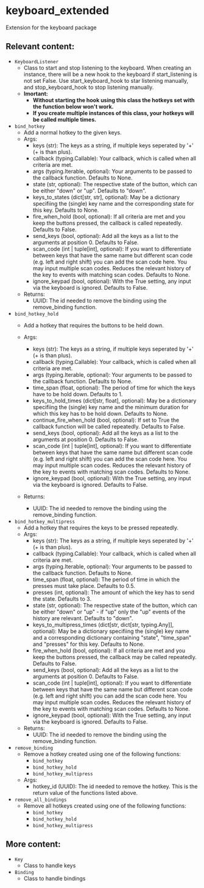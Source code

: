 # keyboard_extended
Extension for the keyboard package

## Relevant content:
- `KeyboardListener`
  - Class to start and stop listening to the keyboard. When creating an instance, there will be a new hook to the keyboard if start_listening is not set False. Use start_keyboard_hook to star listening manually, and  stop_keyboard_hook to stop listening manually.
  - **Imortant:**
    - **Without starting the hook using this class the hotkeys set with the function below won't work.**
    - **If you create multiple instances of this class, your hotkeys will be called multiple times.**
- `bind_hotkey`
  - Add a normal hotkey to the given keys.
  - Args:
    - keys (str): The keys as a string, if multiple keys seperated by '+' (+ is than plus).
    - callback (typing.Callable): Your callback, which is called when all criteria are met.
    - args (typing.Iterable, optional): Your arguments to be passed to the callback function. Defaults to None.
    - state (str, optional): The respective state of the button, which can be either "down" or "up". Defaults to "down".
    - keys_to_states (dict[str, str], optional): May be a dictionary specifiing the (single) key name and the corresponding state for this key. Defaults to None.
    - fire_when_hold (bool, optional): If all criteria are met and you keep the buttons pressed, the callback is called repeatedly. Defaults to False.
    - send_keys (bool, optional): Add all the keys as a list to the arguments at position 0. Defaults to False.
    - scan_code (int | tuple[int], optional): If you want to differentiate between keys that have the same name but different scan code (e.g. left and right shift) you can add the scan code here. You may input multiple scan codes. Reduces the relevant history of the key to events with matching scan codes. Defaults to None.
    - ignore_keypad (bool, optional): With the True setting, any input via the keyboard is ignored. Defaults to False.
  - Returns:
    - UUID: The id needed to remove the binding using the remove_binding function.
- `bind_hotkey_hold`
  - Add a hotkey that requires the buttons to be held down.
  - Args:
      - keys (str): The keys as a string, if multiple keys seperated by '+' (+ is than plus).
      - callback (typing.Callable): Your callback, which is called when all criteria are met.
      - args (typing.Iterable, optional): Your arguments to be passed to the callback function. Defaults to None.
      - time_span (float, optional): The period of time for which the keys have to be hold down. Defaults to 1.
      - keys_to_hold_times (dict[str, float], optional): May be a dictionary specifiing the (single) key name and the minimum duration for which this key has to be hold down. Defaults to None.
      - continue_fire_when_hold (bool, optional): If set to True the callback function will be called repeatedly. Defaults to False.
      - send_keys (bool, optional): Add all the keys as a list to the arguments at position 0. Defaults to False.
      - scan_code (int | tuple[int], optional): If you want to differentiate between keys that have the same name but different scan code (e.g. left and right shift) you can add the scan code here. You may input multiple scan codes. Reduces the relevant history of the key to events with matching scan codes. Defaults to None.
      - ignore_keypad (bool, optional): With the True setting, any input via the keyboard is ignored. Defaults to False.

  - Returns:
      - UUID: The id needed to remove the binding using the remove_binding function.
- `bind_hotkey_multipress`
  - Add a hotkey that requires the keys to be pressed repeatedly.
  - Args:
      - keys (str): The keys as a string, if multiple keys seperated by '+' (+ is than plus).
      - callback (typing.Callable): Your callback, which is called when all criteria are met.
      - args (typing.Iterable, optional): Your arguments to be passed to the callback function. Defaults to None.
      - time_span (float, optional): The period of time in which the presses must take place. Defaults to 0.5.
      - presses (int, optional): The amount of which the key has to send the state. Defaults to 3.
      - state (str, optional): The respective state of the button, which can be either "down" or "up" - if "up" only the "up" events of the history are relevant. Defaults to "down".
      - keys_to_multipress_times (dict[str, dict[str, typing.Any]], optional): May be a dictionary specifiing the (single) key name and a corresponding dictionary containing "state", "time_span" and "presses" for this key. Defaults to None.
      - fire_when_hold (bool, optional): If all criteria are met and you keep the buttons pressed, the callback may be called repeatedly. Defaults to False.
      - send_keys (bool, optional): Add all the keys as a list to the arguments at position 0. Defaults to False.
      - scan_code (int | tuple[int], optional): If you want to differentiate between keys that have the same name but different scan code (e.g. left and right shift) you can add the scan code here. You may input multiple scan codes. Reduces the relevant history of the key to events with matching scan codes. Defaults to None.
      - ignore_keypad (bool, optional): With the True setting, any input via the keyboard is ignored. Defaults to False.
  - Returns:
      - UUID: The id needed to remove the binding using the remove_binding function.
- `remove_binding`
  - Remove a hotkey created using one of the following functions:
    - `bind_hotkey`
    - `bind_hotkey_hold`
    - `bind_hotkey_multipress`
  - Args:
    - hotkey_id (UUID): The id needed to remove the hotkey. This is the return value of the functions listed above.
- `remove_all_bindings`
  - Remove all hotkeys created using one of the following functions:
    - `bind_hotkey`
    - `bind_hotkey_hold`
    - `bind_hotkey_multipress`
  
## More content:
- `Key`
  - Class to handle keys
- `Binding`
  - Class to handle bindings
